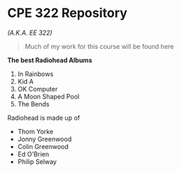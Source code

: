 # CPE 322 Repository
_(A.K.A. EE 322)_

>Much of my work for this course will be found here

**The best Radiohead Albums**
1. In Rainbows
2. Kid A
3. OK Computer
4. A Moon Shaped Pool
5. The Bends

Radiohead is made up of

- Thom Yorke
- Jonny Greenwood
- Colin Greenwood
- Ed O'Brien
- Philip Selway

